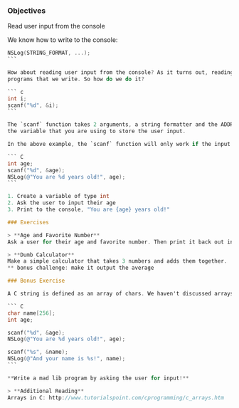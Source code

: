 ### Objectives 
Read user input from the console

We know how to write to the console:

```` objective-c 
NSLog(STRING_FORMAT, ...);
```

How about reading user input from the console? As it turns out, reading user input adds an entirely new dynamic to the 
programs that we write. So how do we do it?

``` c
int i;
scanf("%d", &i);
```

The `scanf` function takes 2 arguments, a string formatter and the ADDRESS of a variable. More specifically, the address of 
the variable that you are using to store the user input.

In the above example, the `scanf` function will only work if the input from the user is of type `int`. So how would we use this practically?

``` C
int age;
scanf("%d", &age);
NSLog(@"You are %d years old!", age);
```

1. Create a variable of type int
2. Ask the user to input their age
3. Print to the console, "You are {age} years old!"

### Exercises

> **Age and Favorite Number**  
Ask a user for their age and favorite number. Then print it back out in the console.

> **Dumb Calculator**  
Make a simple calculator that takes 3 numbers and adds them together.
** bonus challenge: make it output the average

### Bonus Exercise

A C string is defined as an array of chars. We haven't discussed arrays, so this isn't mandatory. If you're interested in how to use strings in the above examples, you can take a look at the following code:

``` C 
char name[256];
int age;

scanf("%d", &age);
NSLog(@"You are %d years old!", age);

scanf("%s", &name);
NSLog(@"And your name is %s!", name);
```

**Write a mad lib program by asking the user for input!**

> **Additional Reading**  
Arrays in C: http://www.tutorialspoint.com/cprogramming/c_arrays.htm
